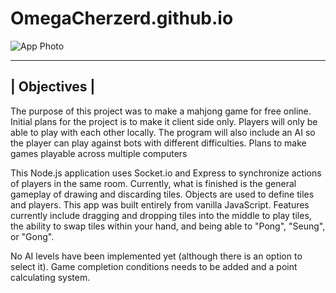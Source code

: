 # OmegaCherzerd.github.io

![App Photo](../images/myMJ.png?raw=true "Mahjong")

-------------------------
|     Objectives        |
-------------------------

The purpose of this project was to make a mahjong game for free online. Initial plans for the project is to make it client side only. Players will only be able to play with each other locally. The program will also include an AI so the player can play against bots with different difficulties. Plans to make games playable across multiple computers

This Node.js application uses Socket.io and Express to synchronize actions of players in the same room. Currently, what is finished is the general gameplay of drawing and discarding tiles. Objects are used to define tiles and players. This app was built entirely from vanilla JavaScript. Features currently include dragging and dropping tiles into the middle to play tiles, the ability to swap tiles within your hand, and being able to "Pong", "Seung", or "Gong".

No AI levels have been implemented yet (although there is an option to select it). Game completion conditions needs to be added and a point calculating system. 
